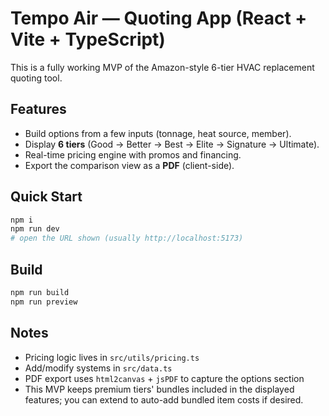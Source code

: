 
# Tempo Air — Quoting App (React + Vite + TypeScript)

This is a fully working MVP of the Amazon-style 6-tier HVAC replacement quoting tool.

## Features
- Build options from a few inputs (tonnage, heat source, member).
- Display **6 tiers** (Good → Better → Best → Elite → Signature → Ultimate).
- Real-time pricing engine with promos and financing.
- Export the comparison view as a **PDF** (client-side).

## Quick Start
```bash
npm i
npm run dev
# open the URL shown (usually http://localhost:5173)
```

## Build
```bash
npm run build
npm run preview
```

## Notes
- Pricing logic lives in `src/utils/pricing.ts`
- Add/modify systems in `src/data.ts`
- PDF export uses `html2canvas` + `jsPDF` to capture the options section
- This MVP keeps premium tiers' bundles included in the displayed features; you can extend to auto-add bundled item costs if desired.
